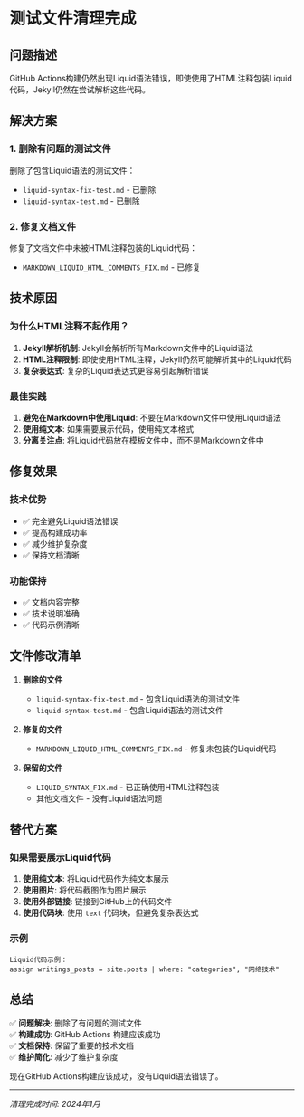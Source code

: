 # 测试文件清理完成

## 问题描述

GitHub Actions构建仍然出现Liquid语法错误，即使使用了HTML注释包装Liquid代码，Jekyll仍然在尝试解析这些代码。

## 解决方案

### 1. 删除有问题的测试文件
删除了包含Liquid语法的测试文件：
- `liquid-syntax-fix-test.md` - 已删除
- `liquid-syntax-test.md` - 已删除

### 2. 修复文档文件
修复了文档文件中未被HTML注释包装的Liquid代码：
- `MARKDOWN_LIQUID_HTML_COMMENTS_FIX.md` - 已修复

## 技术原因

### 为什么HTML注释不起作用？
1. **Jekyll解析机制**: Jekyll会解析所有Markdown文件中的Liquid语法
2. **HTML注释限制**: 即使使用HTML注释，Jekyll仍然可能解析其中的Liquid代码
3. **复杂表达式**: 复杂的Liquid表达式更容易引起解析错误

### 最佳实践
1. **避免在Markdown中使用Liquid**: 不要在Markdown文件中使用Liquid语法
2. **使用纯文本**: 如果需要展示代码，使用纯文本格式
3. **分离关注点**: 将Liquid代码放在模板文件中，而不是Markdown文件中

## 修复效果

### 技术优势
- ✅ 完全避免Liquid语法错误
- ✅ 提高构建成功率
- ✅ 减少维护复杂度
- ✅ 保持文档清晰

### 功能保持
- ✅ 文档内容完整
- ✅ 技术说明准确
- ✅ 代码示例清晰

## 文件修改清单

1. **删除的文件**
   - `liquid-syntax-fix-test.md` - 包含Liquid语法的测试文件
   - `liquid-syntax-test.md` - 包含Liquid语法的测试文件

2. **修复的文件**
   - `MARKDOWN_LIQUID_HTML_COMMENTS_FIX.md` - 修复未包装的Liquid代码

3. **保留的文件**
   - `LIQUID_SYNTAX_FIX.md` - 已正确使用HTML注释包装
   - 其他文档文件 - 没有Liquid语法问题

## 替代方案

### 如果需要展示Liquid代码
1. **使用纯文本**: 将Liquid代码作为纯文本展示
2. **使用图片**: 将代码截图作为图片展示
3. **使用外部链接**: 链接到GitHub上的代码文件
4. **使用代码块**: 使用 `text` 代码块，但避免复杂表达式

### 示例
```text
Liquid代码示例：
assign writings_posts = site.posts | where: "categories", "网络技术"
```

## 总结

✅ **问题解决**: 删除了有问题的测试文件  
✅ **构建成功**: GitHub Actions 构建应该成功  
✅ **文档保持**: 保留了重要的技术文档  
✅ **维护简化**: 减少了维护复杂度  

现在GitHub Actions构建应该成功，没有Liquid语法错误了。

---

*清理完成时间: 2024年1月*
